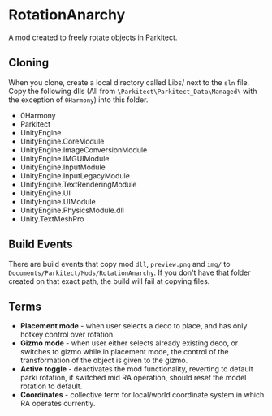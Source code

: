 # RotationAnarchy
A mod created to freely rotate objects in Parkitect.

## Cloning
When you clone, create a local directory called Libs/ next to the `sln` file. Copy the following dlls (All from `\Parkitect\Parkitect_Data\Managed\` with the exception of `0Harmony`) into this folder.

- 0Harmony
- Parkitect
- UnityEngine
- UnityEngine.CoreModule
- UnityEngine.ImageConversionModule
- UnityEngine.IMGUIModule
- UnityEngine.InputModule
- UnityEngine.InputLegacyModule
- UnityEngine.TextRenderingModule
- UnityEngine.UI
- UnityEngine.UIModule
- UnityEngine.PhysicsModule.dll
- Unity.TextMeshPro

## Build Events
There are build events that copy mod `dll`, `preview.png` and `img/` to `Documents/Parkitect/Mods/RotationAnarchy`. If you don't have that folder created on that exact path, the build will fail at copying files.

## Terms
- **Placement mode** - when user selects a deco to place, and has only hotkey control over rotation.
- **Gizmo mode** - when user either selects already existing deco, or switches to gizmo while in placement mode, the control of the transformation of the object is given to the gizmo.
- **Active toggle** - deactivates the mod functionality, reverting to default parki rotation, if switched mid RA operation, should reset the model rotation to default.
- **Coordinates** - collective term for local/world coordinate system in which RA operates currently. 

